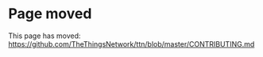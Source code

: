 # Page moved

This page has moved: https://github.com/TheThingsNetwork/ttn/blob/master/CONTRIBUTING.md
